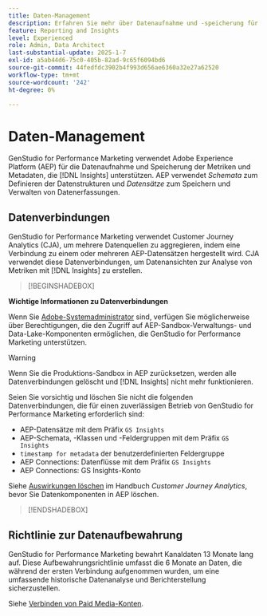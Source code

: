 ```yaml
---
title: Daten-Management
description: Erfahren Sie mehr über Datenaufnahme und -speicherung für  [!DNL Insights]  in GenStudio for Performance Marketing.
feature: Reporting and Insights
level: Experienced
role: Admin, Data Architect
last-substantial-update: 2025-1-7
exl-id: a5ab44d6-75c0-405b-82ad-9c65f6094bd6
source-git-commit: 44fedfdc3902b4f993d656ae6360a32e27a62520
workflow-type: tm+mt
source-wordcount: '242'
ht-degree: 0%

---
```


# Daten-Management

GenStudio for Performance Marketing verwendet Adobe Experience Platform (AEP) für die Datenaufnahme und Speicherung der Metriken und Metadaten, die [!DNL Insights] unterstützen. AEP verwendet _Schemata_ zum Definieren der Datenstrukturen und _Datensätze_ zum Speichern und Verwalten von Datenerfassungen.

## Datenverbindungen

GenStudio for Performance Marketing verwendet Customer Journey Analytics (CJA), um mehrere Datenquellen zu aggregieren, indem eine Verbindung zu einem oder mehreren AEP-Datensätzen hergestellt wird. CJA verwendet diese Datenverbindungen, um Datenansichten zur Analyse von Metriken mit [!DNL Insights] zu erstellen.

>[!BEGINSHADEBOX]

**Wichtige Informationen zu Datenverbindungen**

Wenn Sie [Adobe-Systemadministrator](/help/user-guide/user-roles.md#adobe-system-administrator-vs-genstudio-system-manager) sind, verfügen Sie möglicherweise über Berechtigungen, die den Zugriff auf AEP-Sandbox-Verwaltungs- und Data-Lake-Komponenten ermöglichen, die GenStudio for Performance Marketing unterstützen.

>[!WARNING]
>
>Wenn Sie die Produktions-Sandbox in AEP zurücksetzen, werden alle Datenverbindungen gelöscht und [!DNL Insights] nicht mehr funktionieren.

Seien Sie vorsichtig und löschen Sie nicht die folgenden Datenverbindungen, die für einen zuverlässigen Betrieb von GenStudio for Performance Marketing erforderlich sind:

- AEP-Datensätze mit dem Präfix `GS Insights`
- AEP-Schemata, -Klassen und -Feldergruppen mit dem Präfix `GS Insights`
- `timestamp for metadata` der benutzerdefinierten Feldergruppe
- AEP Connections: Datenflüsse mit dem Präfix `GS Insights`
- AEP Connections: GS Insights-Konto

Siehe [Auswirkungen löschen](https://experienceleague.adobe.com/en/docs/analytics-platform/using/technotes/deletion) im Handbuch _Customer Journey Analytics_, bevor Sie Datenkomponenten in AEP löschen.

>[!ENDSHADEBOX]

## Richtlinie zur Datenaufbewahrung

GenStudio for Performance Marketing bewahrt Kanaldaten 13 Monate lang auf. Diese Aufbewahrungsrichtlinie umfasst die 6 Monate an Daten, die während der ersten Verbindung aufgenommen wurden, um eine umfassende historische Datenanalyse und Berichterstellung sicherzustellen.

Siehe [Verbinden von Paid Media-Konten](/help/user-guide/connectors/connect-channel.md).

